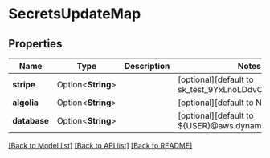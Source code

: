 # SecretsUpdateMap

## Properties

Name | Type | Description | Notes
------------ | ------------- | ------------- | -------------
**stripe** | Option<**String**> |  | [optional][default to sk_test_9YxLnoLDdvOPn2dfjBVPB]
**algolia** | Option<**String**> |  | [optional][default to N9TOPUCTO]
**database** | Option<**String**> |  | [optional][default to ${USER}@aws.dynamodb.com:9876]

[[Back to Model list]](../README.md#documentation-for-models) [[Back to API list]](../README.md#documentation-for-api-endpoints) [[Back to README]](../README.md)


